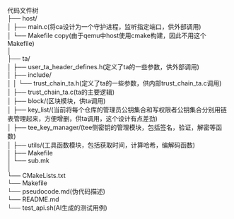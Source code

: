 
代码文件树  
├── host/  
│   ├── main.c(将ca设计为一个守护进程，监听指定端口，供外部调用)  
│   └── Makefile copy(由于qemu中host使用cmake构建，因此不用这个Makefile)  
│  
├── ta/  
│   ├── user_ta_header_defines.h(定义了ta的一些参数，供外部调用)  
│   ├── include/  
│   │   └── trust_chain_ta.h(定义了ta的一些参数，供内部trust_chain_ta.c调用)  
│   ├── trust_chain_ta.c(ta的主要逻辑)  
│   ├── block/(区块模块，供ta调用)  
│   ├── key_list/(当前将每个仓库的管理员公钥集合和写权限者公钥集合分别用链表管理起来，方便增删，供ta调用，这个设计有点差劲)  
│   ├── tee_key_manager/(tee侧密钥的管理模块，包括签名，验证，解密等函数)  
│   ├── utils/(工具函数模块，包括获取时间，计算哈希，编解码函数)  
│   ├── Makefile  
│   └── sub.mk  
│  
└── CMakeLists.txt  
└── Makefile  
└── pseudocode.md(伪代码描述)  
└── README.md  
└── test_api.sh(AI生成的测试用例)  